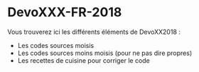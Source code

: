 # DevoXXX-FR-2018

Vous trouverez ici les différents éléments de DevoXX2018 : 

- Les codes sources moisis
- Les codes sources moins moisis (pour ne pas dire propres)
- Les recettes de cuisine pour corriger le code
